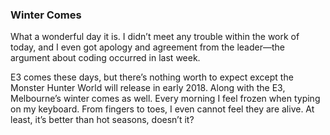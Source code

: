 ### Winter Comes
What a wonderful day it is. I didn’t meet any trouble within the work of today, and I even got apology and agreement from the leader—the argument about coding occurred in last week.

E3 comes these days, but there’s nothing worth to expect except the Monster Hunter World will release in early 2018. Along with the E3, Melbourne’s winter comes as well. Every morning I feel frozen when typing on my keyboard. From fingers to toes, I even cannot feel they are alive. At least, it’s better than hot seasons, doesn’t it?

